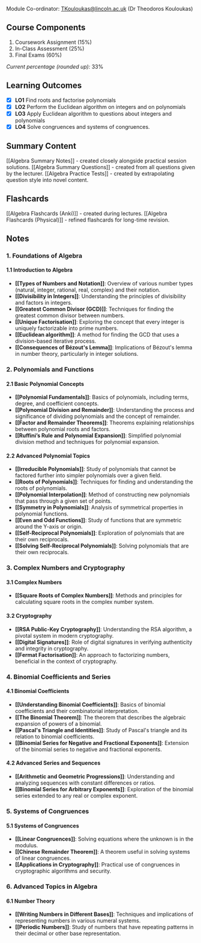Module Co-ordinator: TKouloukas@lincoln.ac.uk (Dr Theodoros Kouloukas)

## Course Components

1. Coursework Assignment (15%)
2. In-Class Assessment (25%)
3. Final Exams (60%)

*Current percentage (rounded up):* 33%

## Learning Outcomes

- [x] **LO1** Find roots and factorise polynomials
- [x] **LO2** Perform the Euclidean algorithm on integers and on polynomials
- [x] **LO3** Apply Euclidean algorithm to questions about integers and polynomials
- [x] **LO4** Solve congruences and systems of congruences.

## Summary Content

[[Algebra Summary Notes]] - created closely alongside practical session solutions.
[[Algebra Summary Questions]] - created from all questions given by the lecturer.
[[Algebra Practice Tests]] - created by extrapolating question style into novel content.

## Flashcards

[[Algebra Flashcards (Anki)]] - created during lectures.
[[Algebra Flashcards (Physical)]] - refined flashcards for long-time revision.

## Notes

### 1. Foundations of Algebra

#### 1.1 Introduction to Algebra

- **[[Types of Numbers and Notation]]**: Overview of various number types (natural, integer, rational, real, complex) and their notation.
- **[[Divisibility in Integers]]**: Understanding the principles of divisibility and factors in integers.
- **[[Greatest Common Divisor (GCD)]]**: Techniques for finding the greatest common divisor between numbers.
- **[[Unique Factorisation]]**: Exploring the concept that every integer is uniquely factorizable into prime numbers.
- **[[Euclidean algorithm]]**: A method for finding the GCD that uses a division-based iterative process.
- **[[Consequences of Bézout's Lemma]]**: Implications of Bézout's lemma in number theory, particularly in integer solutions.

### 2. Polynomials and Functions

#### 2.1 Basic Polynomial Concepts

- **[[Polynomial Fundamentals]]**: Basics of polynomials, including terms, degree, and coefficient concepts.
- **[[Polynomial Division and Remainder]]**: Understanding the process and significance of dividing polynomials and the concept of remainder.
- **[[Factor and Remainder Theorems]]**: Theorems explaining relationships between polynomial roots and factors.
- **[[Ruffini’s Rule and Polynomial Expansion]]**: Simplified polynomial division method and techniques for polynomial expansion.

#### 2.2 Advanced Polynomial Topics

- **[[Irreducible Polynomials]]**: Study of polynomials that cannot be factored further into simpler polynomials over a given field.
- **[[Roots of Polynomials]]**: Techniques for finding and understanding the roots of polynomials.
- **[[Polynomial Interpolation]]**: Method of constructing new polynomials that pass through a given set of points.
- **[[Symmetry in Polynomials]]**: Analysis of symmetrical properties in polynomial functions.
- **[[Even and Odd Functions]]**: Study of functions that are symmetric around the Y-axis or origin.
- **[[Self-Reciprocal Polynomials]]**: Exploration of polynomials that are their own reciprocals.
- **[[Solving Self-Reciprocal Polynomials]]**: Solving polynomials that are their own reciprocals.

### 3. Complex Numbers and Cryptography

#### 3.1 Complex Numbers

- **[[Square Roots of Complex Numbers]]**: Methods and principles for calculating square roots in the complex number system.

#### 3.2 Cryptography

- **[[RSA Public-Key Cryptography]]**: Understanding the RSA algorithm, a pivotal system in modern cryptography.
- **[[Digital Signatures]]**: Role of digital signatures in verifying authenticity and integrity in cryptography.
- **[[Fermat Factorisation]]**: An approach to factorizing numbers, beneficial in the context of cryptography.

### 4. Binomial Coefficients and Series

#### 4.1 Binomial Coefficients

- **[[Understanding Binomial Coefficients]]**: Basics of binomial coefficients and their combinatorial interpretation.
- **[[The Binomial Theorem]]**: The theorem that describes the algebraic expansion of powers of a binomial.
- **[[Pascal's Triangle and Identities]]**: Study of Pascal's triangle and its relation to binomial coefficients.
- **[[Binomial Series for Negative and Fractional Exponents]]**: Extension of the binomial series to negative and fractional exponents.

#### 4.2 Advanced Series and Sequences

- **[[Arithmetic and Geometric Progressions]]**: Understanding and analyzing sequences with constant differences or ratios.
- **[[Binomial Series for Arbitrary Exponents]]**: Exploration of the binomial series extended to any real or complex exponent.

### 5. Systems of Congruences

#### 5.1 Systems of Congruences

- **[[Linear Congruences]]**: Solving equations where the unknown is in the modulus.
- **[[Chinese Remainder Theorem]]**: A theorem useful in solving systems of linear congruences.
- **[[Applications in Cryptography]]**: Practical use of congruences in cryptographic algorithms and security.

### 6. Advanced Topics in Algebra

#### 6.1 Number Theory

- **[[Writing Numbers in Different Bases]]**: Techniques and implications of representing numbers in various numeral systems.
- **[[Periodic Numbers]]**: Study of numbers that have repeating patterns in their decimal or other base representation.